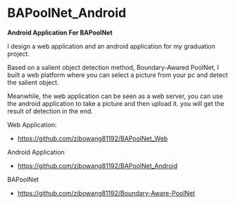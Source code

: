 # BAPoolNet_Android
**Android Application For BAPoolNet**


<p>I design a web application and an android application for my graduation project.</p>
<p>Based on a salient object detection method, Boundary-Awared PoolNet, I built a web platform where you can select a picture from your pc and detect the salient object.</p>
<p>Meanwhile, the web application can be seen as a web server, you can use the android application to take a picture and then upload it. you will get the result of detection in the end.</p>

Web Application:
- https://github.com/zibowang81192/BAPoolNet_Web

Android Application
- https://github.com/zibowang81192/BAPoolNet_Android

BAPoolNet
- https://github.com/zibowang81192/Boundary-Aware-PoolNet
